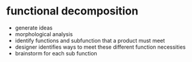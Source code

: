 # functional decomposition
* generate ideas
* morphological analysis
* identify functions and subfunction that a product must meet
* designer identifies ways to meet these different function necessities
* brainstorm for each sub function